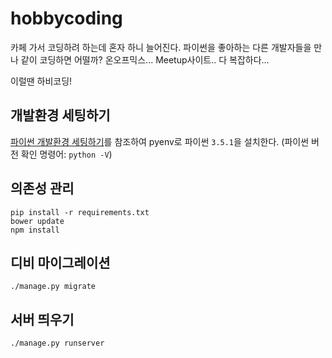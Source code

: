 # hobbycoding
카페 가서 코딩하려 하는데 혼자 하니 늘어진다.
파이썬을 좋아하는 다른 개발자들을 만나 같이 코딩하면 어떨까?
온오프믹스... Meetup사이트.. 다 복잡하다...

이럴땐 하비코딩!

## 개발환경 세팅하기
[파이썬 개발환경 세팅하기](https://milooy.wordpress.com/2015/07/31/python-set-environments/)를 참조하여 pyenv로 파이썬 `3.5.1`을 설치한다.
(파이썬 버전 확인 명령어: `python -V`)


## 의존성 관리
```shell
pip install -r requirements.txt
bower update
npm install
```

## 디비 마이그레이션
```shell
./manage.py migrate
```

## 서버 띄우기
```shell
./manage.py runserver
```